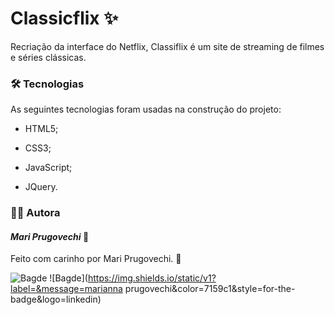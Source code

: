 # Classicflix ✨

Recriação da interface do Netflix, Classiflix é um site de streaming de filmes e séries clássicas.



### 🛠 Tecnologias

As seguintes tecnologias foram usadas na construção do projeto:

- HTML5;

- CSS3;

- JavaScript;

- JQuery.

  

### :woman_technologist: ​Autora

#### ***Mari Prugovechi*** :space_invader:

Feito com carinho por Mari Prugovechi. :sparkling_heart:

![Bagde](https://img.shields.io/static/v1?label=&message=@mariprugovechi&color=7159c1&style=for-the-badge&logo=instagram) ![Bagde](https://img.shields.io/static/v1?label=&message=marianna prugovechi&color=7159c1&style=for-the-badge&logo=linkedin)

